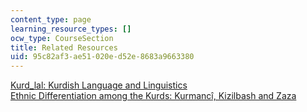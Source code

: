 ```yaml
---
content_type: page
learning_resource_types: []
ocw_type: CourseSection
title: Related Resources
uid: 95c82af3-ae51-020e-d52e-8683a9663380
---
```


[Kurd\_lal: Kurdish Language and Linguistics](http://archive.is/fCn77)  
[Ethnic Differentiation among the Kurds: Kurmancî, Kizilbash and Zaza](http://members.tripod.com/~zaza_kirmanc/research/paul.htm)